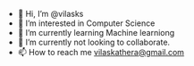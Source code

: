 - 👋 Hi, I’m @vilasks
- 👀 I’m interested in Computer Science
- 🌱 I’m currently learning Machine learniong
- 💞️ I’m currently not looking to collaborate.
- 📫 How to reach me vilaskathera@gmail.com

<!---
vilasks/vilasks is a ✨ special ✨ repository because its `README.md` (this file) appears on your GitHub profile.
You can click the Preview link to take a look at your changes.
--->
